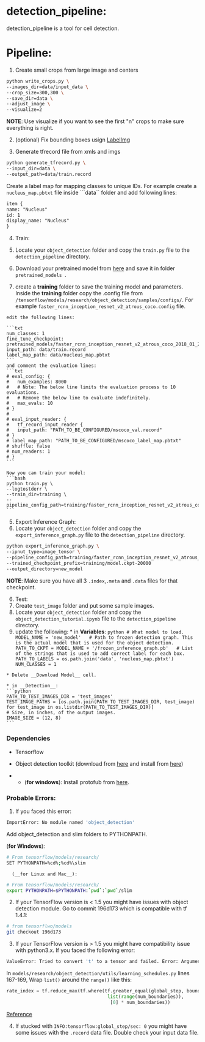 # detection_pipeline:

detection_pipeline is a tool for cell detection.

# Pipeline:

1. Create small crops from large image and centers
```bash
python write_crops.py \
--images_dir=data/input_data \
--crop_size=300,300 \
--save_dir=data \
--adjust_image \
--visualize=2
```
__NOTE__: Use visualize if you want to see the first "n" crops to make sure everything is right.

2. (optional) Fix bounding boxes usign [LabelImg](https://github.com/tzutalin/labelImg)

3. Generate tfrecord file from xmls and imgs
  ```bash
  python generate_tfrecord.py \ 
  --input_dir=data \
  --output_path=data/train.record
  ```
  Create a label map for mapping classes to unique IDs. For example create a ```nucleus_map.pbtxt``` file inside ```data`` folder and add following lines:
  ```txt
  item {
  name: "Nucleus"
  id: 1
  display_name: "Nucleus"
  }
  ```

4. Train: 
  1. Locate your ```object_detection``` folder and copy the ```train.py``` file to the ```detection_pipeline``` directory.

  2. Download your pretrained model from [here](https://github.com/tensorflow/models/blob/master/research/object_detection/g3doc/detection_model_zoo.md) and save it in folder ```pretrained_models ```.

  3. create a __training__ folder to save the training model and parameters. Inside the __training__ folder copy the .config file from ```/tensorflow/models/research/object_detection/samples/configs/```.
  For example ```faster_rcnn_inception_resnet_v2_atrous_coco.config``` file.

    edit the following lines:

    ```txt
    num_classes: 1
    fine_tune_checkpoint: pretrained_models/faster_rcnn_inception_resnet_v2_atrous_coco_2018_01_28
    input_path: data/train.record
    label_map_path: data/nucleus_map.pbtxt
    ```
    and comment the evaluation lines:
    ```txt
    # eval_config: {
    #   num_examples: 8000
    #   # Note: The below line limits the evaluation process to 10 evaluations.
    #   # Remove the below line to evaluate indefinitely.
    #   max_evals: 10
    # }
    # 
    # eval_input_reader: {
    #   tf_record_input_reader {
    #   input_path: "PATH_TO_BE_CONFIGURED/mscoco_val.record"
    # }
    # label_map_path: "PATH_TO_BE_CONFIGURED/mscoco_label_map.pbtxt"
    # shuffle: false
    # num_readers: 1
    # }
    ```
  
    Now you can train your model:
    ```bash
    python train.py \
    --logtostderr \
    --train_dir=training \
    --pipeline_config_path=training/faster_rcnn_inception_resnet_v2_atrous_coco.config
    ```

5. Export Inference Graph:
  1. Locate your ```object_detection``` folder and copy the ```export_inference_graph.py``` file to the ```detection_pipeline``` directory.
  ```bash
  python export_inference_graph.py \
  --ipnut_type=image_tensor \
  --pipeline_config_path=training/faster_rcnn_inception_resnet_v2_atrous_coco.config \
  --trained_chechpoint_prefix=training/model.ckpt-20000
  --output_directory=new_model
  ```
  __NOTE__: Make sure you have all 3 ```.index```,```.meta``` and ```.data``` files for that checkpoint.

6. Test:
  1. Create ```test_image``` folder and put some sample images.
  2. Locate your ```object_detection``` folder and copy the ```object_detection_tutorial.ipynb``` file to the ```detection_pipeline``` directory.
  2. update the following:
    * in __Variables__:
    ```python
    # What model to load.
    MODEL_NAME = 'new_model'  
    # Path to frozen detection graph. This is the actual model that is used for the object detection.
    PATH_TO_CKPT = MODEL_NAME + '/frozen_inference_graph.pb'  
    # List of the strings that is used to add correct label for each box.
    PATH_TO_LABELS = os.path.join('data', 'nucleus_map.pbtxt') 	
    NUM_CLASSES = 1
    ```
    
    * Delete __Download Model__ cell.
    
    * in __Detection__:
    ```python
    PATH_TO_TEST_IMAGES_DIR = 'test_images'
    TEST_IMAGE_PATHS = [os.path.join(PATH_TO_TEST_IMAGES_DIR, test_image) for test_image in os.listdir(PATH_TO_TEST_IMAGES_DIR)]
    # Size, in inches, of the output images.
    IMAGE_SIZE = (12, 8)
    ```

### Dependencies

* Tensorflow
* Object detection toolkit (download from [here](https://github.com/tensorflow/models) and install from [here](https://github.com/tensorflow/models/blob/master/research/object_detection/g3doc/installation.md))

* * (__for windows__): Install protofub from [here](https://github.com/google/protobuf/releases).



### Probable Errors:

1. If you faced this error:
```bash
ImportError: No module named 'object_detection'
```
  Add object_detection and slim folders to PYTHONPATH.

  (__for Windows__):
  ```bash
  # From tensorflow/models/research/
  SET PYTHONPATH=%cd%;%cd%\slim
  ```
      (__for Linux and Mac__):
  ```bash
  # From tensorflow/models/research/
  export PYTHONPATH=$PYTHONPATH:`pwd`:`pwd`/slim
  ```

2. If your TensorFlow version is  < 1.5 you might have issues with object detection module. Go to commit 196d173 which is compatible with tf 1.4.1:
```bash
# from tensorflwo/models
git checkout 196d173
```

3. If your TensorFlow version is > 1.5 you might have compatibility issue with python3.x. If you faced the following error:
```bash
ValueError: Tried to convert 't' to a tensor and failed. Error: Argument must be a dense tensor: range(0, 3) - got shape [3], but wanted [].
```
In ```models/research/object_detection/utils/learning_schedules.py``` lines 167-169, Wrap ```list()``` around the ```range()``` like this:
```python
rate_index = tf.reduce_max(tf.where(tf.greater_equal(global_step, boundaries),
                                     list(range(num_boundaries)),
                                      [0] * num_boundaries))
```
[Reference](https://github.com/tensorflow/models/issues/3705)

4. If stucked with ```INFO:tensorflow:global_step/sec: 0``` you might have some issues with the ```.record``` data file. Double check your input data file.